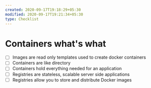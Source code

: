 ```yaml
---
created: 2020-09-17T19:18:29+05:30
modified: 2020-09-17T19:21:34+05:30
type: Checklist
---
```


# Containers what's what

- [ ] Images are read only templates used to create docker containers
- [ ] Containers are like directory
- [ ] Containers hold everything needed for an application
- [ ] Registries are stateless, scalable server side applications
- [ ] Registries allow you to store and distribute Docker images